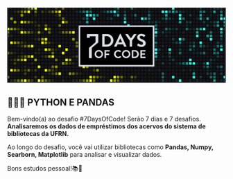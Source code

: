 <p align="center">
  <img src="https://github.com/rodrigoceezar/7DaysOfCode/blob/main/logo_7DoC.png" >
</p>

<h2 align="left">
  👩🏻‍💻 PYTHON E PANDAS
</h2>

Bem-vindo(a) ao desafio #7DaysOfCode! Serão 7 dias e 7 desafios. **Analisaremos os dados de empréstimos dos acervos do sistema de bibliotecas da UFRN.**

Ao longo do desafio, você vai utilizar bibliotecas como **Pandas, Numpy, Searborn, Matplotlib** para analisar e visualizar dados.

Bons estudos pessoal!📚🚀
